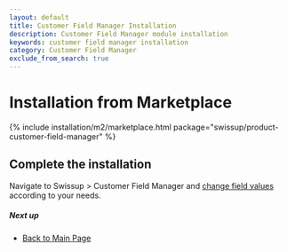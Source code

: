 ```yaml
---
layout: default
title: Customer Field Manager Installation
description: Customer Field Manager module installation
keywords: customer field manager installation
category: Customer Field Manager
exclude_from_search: true
---
```


# Installation from Marketplace

{% include installation/m2/marketplace.html package="swissup/product-customer-field-manager" %}

## Complete the installation

Navigate to Swissup > Customer Field Manager and
[change field values](/m2/extensions/customer-field-manager/usage/) according to your needs.

##### Next up

 -  [Back to Main Page](../)
